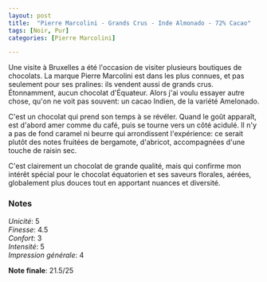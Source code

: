 ```yaml
---
layout: post
title:  "Pierre Marcolini - Grands Crus - Inde Almonado - 72% Cacao"
tags: [Noir, Pur] 
categories: [Pierre Marcolini]

---
```


Une visite à Bruxelles a été l'occasion de visiter plusieurs boutiques de chocolats. La marque Pierre Marcolini est dans les plus connues, et pas seulement pour ses pralines: ils vendent aussi de grands crus. 
Étonnamment, aucun chocolat d'Équateur. Alors j'ai voulu essayer autre chose, qu'on ne voit pas souvent: un cacao Indien, de la variété Amelonado. 

C'est un chocolat qui prend son temps à se révéler. Quand le goût apparaît, est d'abord amer comme du café, puis se tourne vers un côté acidulé. Il n'y a pas de fond caramel ni beurre qui arrondissent l'expérience: ce serait plutôt des notes fruitées de bergamote, d'abricot, accompagnées d'une touche de raisin sec.

C'est clairement un chocolat de grande qualité, mais qui confirme mon intérêt spécial pour le chocolat équatorien et ses saveurs florales, aérées, globalement plus douces tout en apportant nuances et diversité. 


### Notes

_Unicité_: 5  
_Finesse_: 4.5  
_Confort_: 3  
_Intensité_: 5  
_Impression générale_: 4  

**Note finale**: 21.5/25